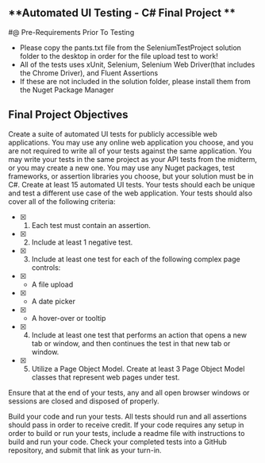 ﻿## **Automated UI Testing - C# Final Project **

#@ Pre-Requirements Prior To Testing
- Please copy the pants.txt file from the SeleniumTestProject solution folder to the desktop in order for the file upload test to work!
- All of the tests uses xUnit, Selenium, Selenium Web Driver(that includes the Chrome Driver), and Fluent Assertions
- If these are not included in the solution folder, please install them from the Nuget Package Manager


## Final Project Objectives 
Create a suite of automated UI tests for publicly accessible web applications. You may use any online web application you choose, and you are not required to write all of your tests against the same application. You may write your tests in the same project as your API tests from the midterm, or you may create a new one. You may use any Nuget packages, test frameworks, or assertion libraries you choose, but your solution must be in C#. Create at least 15 automated UI tests. Your tests should each be unique and test a different use case of the web application. Your tests should also cover all of the following criteria:

- [x] 1. Each test must contain an assertion.

- [x] 2. Include at least 1 negative test.

- [x] 3. Include at least one test for each of the following complex page controls: 

- [x] - A file upload

- [x] - A date picker

- [x] - A hover-over or tooltip

- [x] 4. Include at least one test that performs an action that opens a new tab or window, and then continues the test in that new tab or window.

- [x] 5. Utilize a Page Object Model. Create at least 3 Page Object Model classes that represent web pages under test.

Ensure that at the end of your tests, any and all open browser windows or sessions are closed and disposed of properly.

Build your code and run your tests. All tests should run and all assertions should pass in order to receive credit. If your code requires any setup in order to build or run your tests, include a readme file with instructions to build and run your code. Check your completed tests into a GitHub repository, and submit that link as your turn-in.